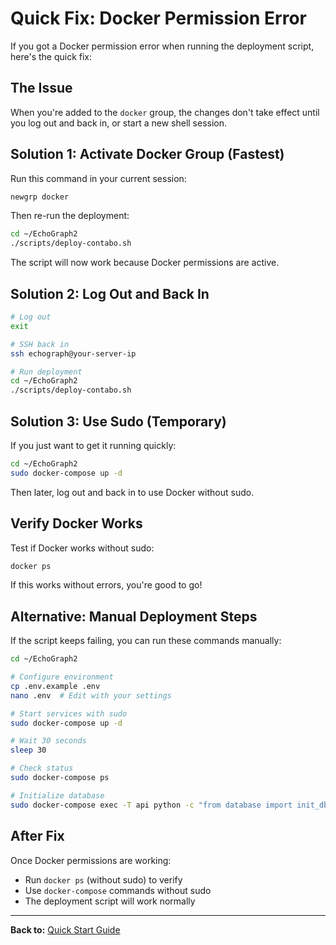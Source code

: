 # Quick Fix: Docker Permission Error

If you got a Docker permission error when running the deployment script, here's the quick fix:

## The Issue

When you're added to the `docker` group, the changes don't take effect until you log out and back in, or start a new shell session.

## Solution 1: Activate Docker Group (Fastest)

Run this command in your current session:

```bash
newgrp docker
```

Then re-run the deployment:

```bash
cd ~/EchoGraph2
./scripts/deploy-contabo.sh
```

The script will now work because Docker permissions are active.

## Solution 2: Log Out and Back In

```bash
# Log out
exit

# SSH back in
ssh echograph@your-server-ip

# Run deployment
cd ~/EchoGraph2
./scripts/deploy-contabo.sh
```

## Solution 3: Use Sudo (Temporary)

If you just want to get it running quickly:

```bash
cd ~/EchoGraph2
sudo docker-compose up -d
```

Then later, log out and back in to use Docker without sudo.

## Verify Docker Works

Test if Docker works without sudo:

```bash
docker ps
```

If this works without errors, you're good to go!

## Alternative: Manual Deployment Steps

If the script keeps failing, you can run these commands manually:

```bash
cd ~/EchoGraph2

# Configure environment
cp .env.example .env
nano .env  # Edit with your settings

# Start services with sudo
sudo docker-compose up -d

# Wait 30 seconds
sleep 30

# Check status
sudo docker-compose ps

# Initialize database
sudo docker-compose exec -T api python -c "from database import init_db; init_db()"
```

## After Fix

Once Docker permissions are working:
- Run `docker ps` (without sudo) to verify
- Use `docker-compose` commands without sudo
- The deployment script will work normally

---

**Back to:** [Quick Start Guide](QUICK_START_VM.md)
